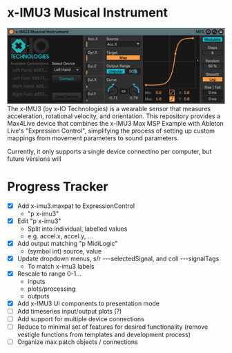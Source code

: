 # x-IMU3 Musical Instrument
![](ableton-device.png)
The x-IMU3 (by x-IO Technologies) is a wearable sensor that measures acceleration, rotational velocity, and orientation. This repository provides a Max4Live device that combines the x-IMU3 Max MSP Example with Ableton Live's "Expression Control", simplifying the process of setting up custom mappings from movement parameters to sound parameters.

Currently, it only supports a single device connectino per computer, but future versions will 

# Progress Tracker
- [X] Add x-imu3.maxpat to ExpressionControl
    - "p x-imu3"
- [X] Edit "p x-imu3"
    - Split into individual, labelled values
    - e.g. accel.x, accel.y, ...
- [X] Add output matching "p MidiLogic"
    - (symbol int) source, value
- [X] Update dropdown menus, s/r ---selectedSignal, and coll ---signalTags
    - To match x-imu3 labels
- [X] Rescale to range 0-1...
    - inputs
    - plots/processing
    - outputs
- [X] Add x-IMU3 UI components to presentation mode
- [ ] Add timeseries input/output plots (?)
- [ ] Add support for multiple device connections
- [ ] Reduce to minimal set of features for desired functionality (remove vestigle functions from templates and development process)
- [ ] Organize max patch objects / connections
